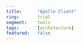```yaml
---
title:      "Apollo Client"
ring:       trial
segment:    tools
tags:       [architecture]
featured:   false
---
```

